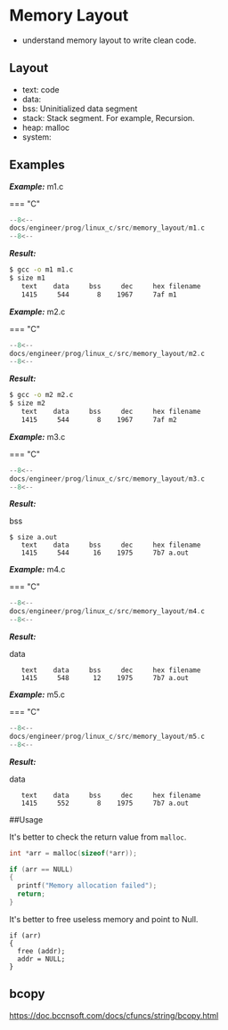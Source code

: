 # Memory Layout

- understand memory layout to write clean code.

## Layout

- text: code
- data:
- bss: Uninitialized data segment
- stack: Stack segment. For example, Recursion.
- heap: malloc
- system:

## Examples

***Example:*** m1.c

=== "C"

``` c linenums="1"
--8<--
docs/engineer/prog/linux_c/src/memory_layout/m1.c
--8<--
```

***Result:***

``` sh
$ gcc -o m1 m1.c
$ size m1
   text    data     bss     dec     hex filename
   1415     544       8    1967     7af m1
```

***Example:*** m2.c

=== "C"

``` c linenums="1" hl_lines="3"
--8<--
docs/engineer/prog/linux_c/src/memory_layout/m2.c
--8<--
```

***Result:***

``` sh
$ gcc -o m2 m2.c
$ size m2
   text    data     bss     dec     hex filename
   1415     544       8    1967     7af m2
```

***Example:*** m3.c

=== "C"

``` c linenums="1" hl_lines="7"
--8<--
docs/engineer/prog/linux_c/src/memory_layout/m3.c
--8<--
```

***Result:***

bss
```
$ size a.out
   text    data     bss     dec     hex filename
   1415     544      16    1975     7b7 a.out
```

***Example:*** m4.c

=== "C"

``` c linenums="1"  hl_lines="7"
--8<--
docs/engineer/prog/linux_c/src/memory_layout/m4.c
--8<--
```

***Result:***

data
```
   text    data     bss     dec     hex filename
   1415     548      12    1975     7b7 a.out
```

***Example:*** m5.c

=== "C"

``` c linenums="1"  hl_lines="3"
--8<--
docs/engineer/prog/linux_c/src/memory_layout/m5.c
--8<--
```

***Result:***

data
```
   text    data     bss     dec     hex filename
   1415     552       8    1975     7b7 a.out
```

##Usage

It's better to check the return value from `malloc`.

``` c
int *arr = malloc(sizeof(*arr));

if (arr == NULL)
{
  printf("Memory allocation failed");
  return;
}

```

It's better to free useless memory and point to Null.

```
if (arr)
{
  free (addr);
  addr = NULL;
}
```

## bcopy

https://doc.bccnsoft.com/docs/cfuncs/string/bcopy.html

